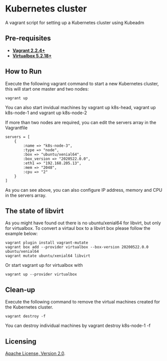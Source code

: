 # Kubernetes cluster
A vagrant script for setting up a Kubernetes cluster using Kubeadm

## Pre-requisites

 * **[Vagrant 2.2.4+](https://www.vagrantup.com)**
 * **[Virtualbox 5.2.18+](https://www.virtualbox.org)**

## How to Run

Execute the following vagrant command to start a new Kubernetes cluster, this will start one master and two nodes:

```
vagrant up
```

You can also start invidual machines by vagrant up k8s-head, vagrant up k8s-node-1 and vagrant up k8s-node-2

If more than two nodes are required, you can edit the servers array in the Vagrantfile

```
servers = [
    {
        :name => "k8s-node-3",
        :type => "node",
        :box => "ubuntu/xenial64",
        :box_version => "2020522.0.0",
        :eth1 => "192.168.205.13",
        :mem => "2048",
        :cpu => "2"
    }
]
 ```

As you can see above, you can also configure IP address, memory and CPU in the servers array. 

## The state of libvirt

As you might have found out there is no ubuntu/xenial64 for libvirt, but only for virtualbox. 
To convert a virtaul box to a libvirt box please follow the example below:

```
vagrant plugin install vagrant-mutate
vagrant box add --provider virtualbox --box-version 20200522.0.0 ubuntu/xenial64
vagrant mutate ubuntu/xenial64 libvirt
```

Or start vagrant up for virtualbox with 

```
vagrant up --provider virtualbox
```

## Clean-up

Execute the following command to remove the virtual machines created for the Kubernetes cluster.
```
vagrant destroy -f
```

You can destroy individual machines by vagrant destroy k8s-node-1 -f

## Licensing

[Apache License, Version 2.0](http://opensource.org/licenses/Apache-2.0).
